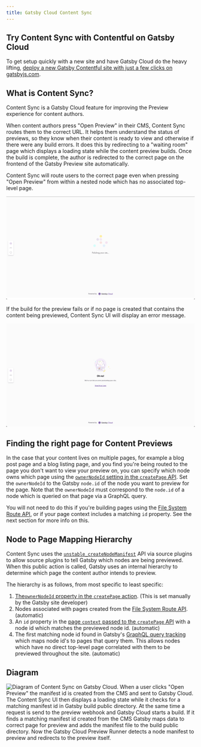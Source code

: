 ```yaml
---
title: Gatsby Cloud Content Sync
---
```


## Try Content Sync with Contentful on Gatsby Cloud

To get setup quickly with a new site and have Gatsby Cloud do the heavy lifting, [deploy a new Gatsby Contentful site with just a few clicks on gatsbyjs.com](https://www.gatsbyjs.com/dashboard/deploynow?url=https://github.com/contentful/starter-gatsby-blog).

## What is Content Sync?

Content Sync is a Gatsby Cloud feature for improving the Preview experience for content authors.

When content authors press "Open Preview" in their CMS, Content Sync routes them to the correct URL. It helps them understand the status of previews, so they know when their content is ready to view and otherwise if there were any build errors. It does this by redirecting to a "waiting room" page which displays a loading state while the content preview builds. Once the build is complete, the author is redirected to the correct page on the frontend of the Gatsby Preview site automatically.

Content Sync will route users to the correct page even when pressing "Open Preview" from within a nested node which has no associated top-level page.

![Screenshot of Gatsbyjs.com Content Sync UI loading state. On the very left vertically centered is a widget with three icons: Gatsby Icon, a Link Icon, and an Information Icon. In the center of the screen a loading indicator says "Polishing your site".](../images/content-sync-loading.png)

If the build for the preview fails or if no page is created that contains the content being previewed, Content Sync UI will display an error message.

![Screenshot of Gatsbyjs.com Content Sync UI error state. Now the center of the screen says "Oh no! We've run into an error previewing your site". You can click a "View Error Logs" link below that text.](../images/content-sync-error.png)

## Finding the right page for Content Previews

In the case that your content lives on multiple pages, for example a blog post page and a blog listing page, and you find you're being routed to the page you don't want to view your preview on, you can specify which node owns which page using the [`ownerNodeId` setting in the `createPage` API][createpage]. Set the `ownerNodeId` to the Gatsby `node.id` of the node you want to preview for the page. Note that the `ownerNodeId` must correspond to the `node.id` of a node which is queried on that page via a GraphQL query.

You will not need to do this if you're building pages using the [File System Route API][fsroutesapi], or if your page context includes a matching `id` property. See the next section for more info on this.

## Node to Page Mapping Hierarchy

Content Sync uses the [`unstable_createNodeManifest`][createnodemanifest] API via source plugins to allow source plugins to tell Gatsby which nodes are being previewed. When this public action is called, Gatsby uses an internal hierarchy to determine which page the content author intends to preview.

The hierarchy is as follows, from most specific to least specific:

1. [The`ownerNodeId` property in the `createPage` action][createpage]. (This is set manually by the Gatsby site developer)
2. Nodes associated with pages created from the [File System Route API][fsroutesapi]. (automatic)
3. An `id` property in the [page `context` passed to the `createPage` API][createpage] with a node id which matches the previewed node id. (automatic)
4. The first matching node id found in Gatsby's [GraphQL query tracking][querytracking] which maps node id's to pages that query them. This allows nodes which have no direct top-level page correlated with them to be previewed throughout the site. (automatic)

## Diagram

![Diagram of Content Sync on Gatsby Cloud. When a user clicks "Open Preview" the manifest id is created from the CMS and sent to Gatsby Cloud. The Content Sync UI then displays a loading state while it checks for a matching manifest id in Gatsby build public directory. At the same time a request is send to the preview webhook and Gatsby Cloud starts a build. If it finds a matching manifest id created from the CMS Gatsby maps data to correct page for preview and adds the manifest file to the build public directory. Now the Gatsby Cloud Preview Runner detects a node manifest to preview and redirects to the preview itself.](../images/content-sync-diagram.png)

[createnodemanifest]: /docs/reference/config-files/actions#unstable_createNodeManifest
[createpage]: /docs/reference/config-files/actions#createPage
[querytracking]: /docs/page-node-dependencies/
[fsroutesapi]: /docs/reference/routing/file-system-route-api/
